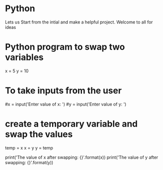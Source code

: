 # Python
Lets us Start from the intial and make a helpful project. Welcome to all for ideas 


# Python program to swap two variables

x = 5
y = 10

# To take inputs from the user
#x = input('Enter value of x: ')
#y = input('Enter value of y: ')

# create a temporary variable and swap the values
temp = x
x = y
y = temp

print('The value of x after swapping: {}'.format(x))
print('The value of y after swapping: {}'.format(y))
